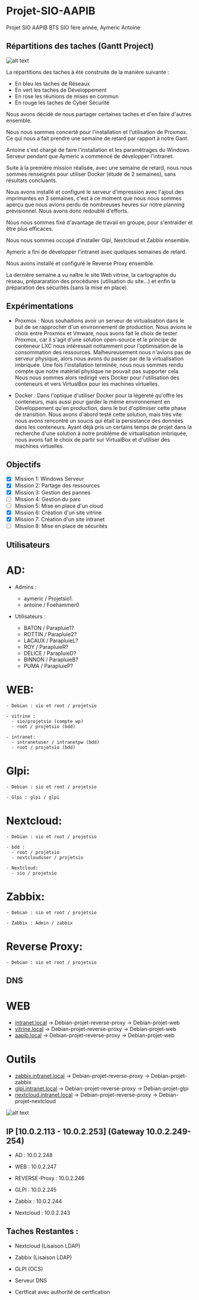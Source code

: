 # Projet-SIO-AAPIB
 Projet SIO AAPIB BTS SIO 1ère année, Aymeric Antoine
 
 ## Répartitions des taches (Gantt Project)
 
![alt text](https://github.com/aymericcucherousset/Projet-SIO-AAPIB/blob/main/GANT.png)

La répartitions des taches à été construite de la manière suivante : 

- En bleu les taches de Réseaux
- En vert les taches de Développement
- En rose les réunions de mises en commun 
- En rouge les taches de Cyber Sécurité

Nous avons décidé de nous partager certaines taches et d'en faire d'autres ensemble. 

Nous nous sommes concerté pour l'installation et l'utilisation de Proxmox. Ce qui nous a fait prendre une semaine de retard par rapport à notre Gant.

Antoine s'est chargé de faire l'installation et les paramétrages du Windows Serveur pendant que Aymeric a commencé de développer l'intranet.

Suite à la première mission réalisée, avec une semaine de retard, nous nous sommes renseignés pour utiliser Docker (étude de 2 semaines), sans résultats concluants.  

Nous avons installé et configuré le serveur d'impression avec l'ajout des imprimantes en 3 semaines, c'est à ce moment que nous nous sommes aperçu que nous avions perdu de nombreuses heures sur notre planning prévisionnel. Nous avons donc redoublé d'efforts.

Nous nous sommes fixé d'avantage de travail en groupe, pour s'entraider et être plus efficaces.

Nous nous sommes occupé d'installer Glpi, Nextcloud et Zabbix ensemble.

Aymeric a fini de développer l'intranet avec quelques semaines de retard.

Nous avons installé et configuré le Reverse Proxy ensemble.

La dernière semaine a vu naître le site Web vitrine, la cartographie du réseau, prépararation des procédures (utilisation du site...) et enfin la préparation des sécurités (sans la mise en place).

## Expérimentations

- Proxmox : 
      Nous souhaitions avoir un serveur de virtualisation dans le but de se rapprocher d'un environnement de production. Nous avions le choix entre Proxmox et Vmware, nous avons fait le choix de tester Proxmox, car il s'agit d'une solution open-source et le principe de conteneur LXC nous intéressait nottamment pour l'optimisation de la consommation des ressources. Malheureusement nous n'avions pas de serveur physique, alors nous avons du passer par de la virtualisation imbriquée. Une fois l'installation terminée, nous nous sommes rendu compte que notre matériel physique ne pouvait pas supporter cela. Nous nous sommes alors redirigé vers Docker pour l'utilisation des conteneurs et vers VirtualBox pour les machines virtuelles.
      
-  Docker :
      Dans l'optique d'utiliser Docker pour la légèreté qu'offre les conteneurs, mais aussi pour garder le même environnement en Développement qu'en production, dans le but d'optimiser cette phase de transition. Nous avons d'abord testé cette solution, mais très vite nous avons rencontré un soucis qui était la persistance des données dans les conteneurs. Ayant déjà pris un certains temps de projet dans la recherche d'une solution à notre problème de virtualisation imbriquée, nous avons fait le choix de partir sur VirtualBox et d'utiliser des machines virtuelles.
      
## Objectifs

- [x] Mission 1: Windows Serveur
- [x] Mission 2: Partage des ressources
- [x] Mission 3: Gestion des pannes
- [ ] Mission 4: Gestion du parc
- [ ] Mission 5: Mise en place d'un cloud
- [x] Mission 6: Création d'un site vitrine
- [x] Mission 7: Création d'un site intranet
- [ ] Mission 8: Mise en place de sécurités

## Utilisateurs

  # AD:
  
   - Admins :
     - aymeric / Projetsio1.
     - antoine / Foehammer0

   - Utilisateurs : 
     - BATON / Parapluie1?
     - ROTTIN / Parapluie2?
     - LACAUX / ParapluieL?
     - ROY / ParapluieR?
     - DELICE / ParapluieD?
     - BINNON / ParapluieB?
     - PUMA / ParapluieP?
    
  # WEB:
    - Debian : sio et root / projetsio
    
    - vitrine : 
      - sio/projetsio (compte wp)
      - root / projetsio (bdd)
      
    - intranet:
      - intranetuser / intranetpw (bdd)
      - root / projetsio (bdd)
      
  # Glpi:
    - Debian : sio et root / projetsio
    
    - Glpi : glpi / glpi
      
 # Nextcloud:
    - Debian : sio et root / projetsio
    
    - bdd : 
      - root / projetsio 
      - nextclouduser / projetsio
      
    - Nextcloud:
      - sio / projetsio
      
 
  # Zabbix:
    - Debian : sio et root / projetsio
    
    - Zabbix : Admin / zabbix

  # Reverse Proxy:
    - Debian : sio et root / projetsio

## DNS

  # WEB 
  - [intranet.local](http://intranet.local) -> Debian-projet-reverse-proxy -> Debian-projet-web
  - [vitrine.local](http://vitrine.local)   -> Debian-projet-reverse-proxy -> Debian-projet-web
  - [aapib.local](http://aapib.local)       -> Debian-projet-reverse-proxy -> Debian-projet-web
  
  # Outils 
  - [zabbix.intranet.local](http://zabbix.intranet.local)       -> Debian-projet-reverse-proxy -> Debian-projet-zabbix
  - [glpi.intranet.local](http://glpi.intranet.local)           -> Debian-projet-reverse-proxy -> Debian-projet-glpi
  - [nextcloud.intranet.local](http://nextcloud.intranet.local) -> Debian-projet-reverse-proxy -> Debian-projet-nextcloud

![alt text](https://github.com/aymericcucherousset/Projet-SIO-AAPIB/blob/main/Mission%204_%20Gestion%20du%20parc/Reseau.PNG)

## IP [10.0.2.113 - 10.0.2.253] (Gateway 10.0.2.249-254)

  - AD            : 10.0.2.248

  - WEB           : 10.0.2.247
  - REVERSE-Proxy : 10.0.2.246
  - GLPI          : 10.0.2.245
  - Zabbix        : 10.0.2.244
  - Nextcloud     : 10.0.2.243
 

## Taches Restantes :

  - Nextcloud (Lisaison LDAP)
  - Zabbix    (Lisaison LDAP)
  - GLPI      (OCS)

  - Serveur DNS

  - Certficat avec authorité de certfication
